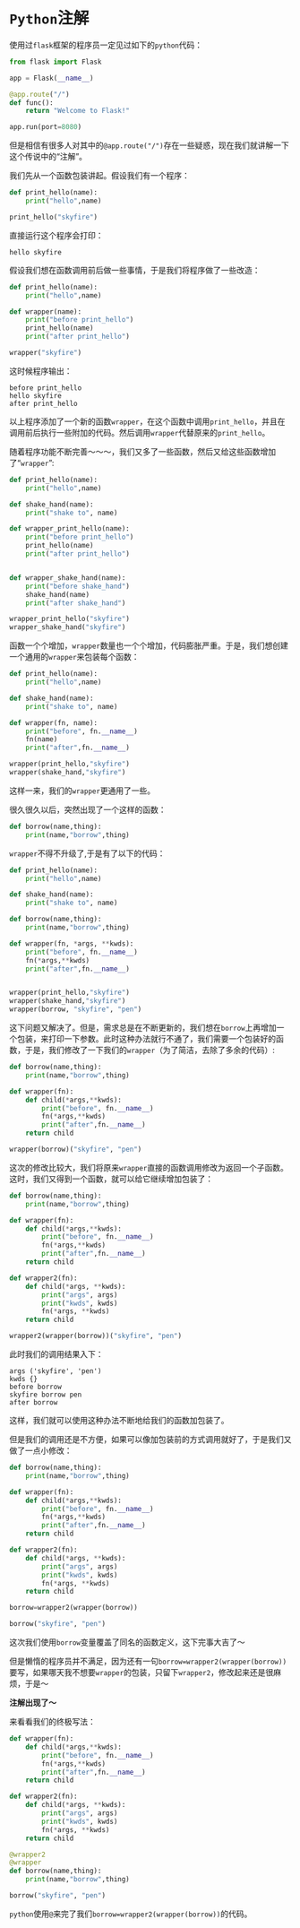 # `Python`注解

使用过`flask`框架的程序员一定见过如下的`python`代码：

```python
from flask import Flask

app = Flask(__name__)

@app.route("/")
def func():
    return "Welcome to Flask!"

app.run(port=8080)
```

但是相信有很多人对其中的`@app.route("/")`存在一些疑惑，现在我们就讲解一下这个传说中的“注解”。

我们先从一个函数包装讲起。假设我们有一个程序：

```python
def print_hello(name):
    print("hello",name)

print_hello("skyfire")
```

直接运行这个程序会打印：

```text
hello skyfire

```

假设我们想在函数调用前后做一些事情，于是我们将程序做了一些改造：

```python
def print_hello(name):
    print("hello",name)

def wrapper(name):
    print("before print_hello")
    print_hello(name)
    print("after print_hello")

wrapper("skyfire")
```

这时候程序输出：

```text
before print_hello
hello skyfire
after print_hello
```

以上程序添加了一个新的函数`wrapper`，在这个函数中调用`print_hello`，并且在调用前后执行一些附加的代码。然后调用`wrapper`代替原来的`print_hello`。

随着程序功能不断完善～～～，我们又多了一些函数，然后又给这些函数增加了“`wrapper`”:

```python
def print_hello(name):
    print("hello",name)

def shake_hand(name):
    print("shake to", name)

def wrapper_print_hello(name):
    print("before print_hello")
    print_hello(name)
    print("after print_hello")


def wrapper_shake_hand(name):
    print("before shake_hand")
    shake_hand(name)
    print("after shake_hand")

wrapper_print_hello("skyfire")
wrapper_shake_hand("skyfire")
```

函数一个个增加，`wrapper`数量也一个个增加，代码膨胀严重。于是，我们想创建一个通用的`wrapper`来包装每个函数：

```python
def print_hello(name):
    print("hello",name)

def shake_hand(name):
    print("shake to", name)

def wrapper(fn, name):
    print("before", fn.__name__)
    fn(name)
    print("after",fn.__name__)

wrapper(print_hello,"skyfire")
wrapper(shake_hand,"skyfire")
```

这样一来，我们的`wrapper`更通用了一些。

很久很久以后，突然出现了一个这样的函数：

```python
def borrow(name,thing):
    print(name,"borrow",thing)
```

`wrapper`不得不升级了,于是有了以下的代码：

```python
def print_hello(name):
    print("hello",name)

def shake_hand(name):
    print("shake to", name)

def borrow(name,thing):
    print(name,"borrow",thing)

def wrapper(fn, *args, **kwds):
    print("before", fn.__name__)
    fn(*args,**kwds)
    print("after",fn.__name__)


wrapper(print_hello,"skyfire")
wrapper(shake_hand,"skyfire")
wrapper(borrow, "skyfire", "pen")
```

这下问题又解决了。但是，需求总是在不断更新的，我们想在`borrow`上再增加一个包装，来打印一下参数。此时这种办法就行不通了，我们需要一个包装好的函数，于是，我们修改了一下我们的`wrapper`（为了简洁，去除了多余的代码）:

```python
def borrow(name,thing):
    print(name,"borrow",thing)

def wrapper(fn):
    def child(*args,**kwds):
        print("before", fn.__name__)
        fn(*args,**kwds)
        print("after",fn.__name__)
    return child

wrapper(borrow)("skyfire", "pen")
```

这次的修改比较大，我们将原来`wrapper`直接的函数调用修改为返回一个子函数。这时，我们又得到一个函数，就可以给它继续增加包装了：

```python
def borrow(name,thing):
    print(name,"borrow",thing)

def wrapper(fn):
    def child(*args,**kwds):
        print("before", fn.__name__)
        fn(*args,**kwds)
        print("after",fn.__name__)
    return child

def wrapper2(fn):
    def child(*args, **kwds):
        print("args", args)
        print("kwds", kwds)
        fn(*args, **kwds)
    return child

wrapper2(wrapper(borrow))("skyfire", "pen")
```

此时我们的调用结果入下：

```text
args ('skyfire', 'pen')
kwds {}
before borrow
skyfire borrow pen
after borrow
```

这样，我们就可以使用这种办法不断地给我们的函数加包装了。

但是我们的调用还是不方便，如果可以像加包装前的方式调用就好了，于是我们又做了一点小修改：

```python
def borrow(name,thing):
    print(name,"borrow",thing)

def wrapper(fn):
    def child(*args,**kwds):
        print("before", fn.__name__)
        fn(*args,**kwds)
        print("after",fn.__name__)
    return child

def wrapper2(fn):
    def child(*args, **kwds):
        print("args", args)
        print("kwds", kwds)
        fn(*args, **kwds)
    return child

borrow=wrapper2(wrapper(borrow))

borrow("skyfire", "pen")
```

这次我们使用`borrow`变量覆盖了同名的函数定义，这下完事大吉了～

但是懒惰的程序员并不满足，因为还有一句`borrow=wrapper2(wrapper(borrow))`要写，如果哪天我不想要`wrapper`的包装，只留下`wrapper2`，修改起来还是很麻烦，于是～

**注解出现了～**

来看看我们的终极写法：

```python
def wrapper(fn):
    def child(*args,**kwds):
        print("before", fn.__name__)
        fn(*args,**kwds)
        print("after",fn.__name__)
    return child

def wrapper2(fn):
    def child(*args, **kwds):
        print("args", args)
        print("kwds", kwds)
        fn(*args, **kwds)
    return child

@wrapper2
@wrapper
def borrow(name,thing):
    print(name,"borrow",thing)

borrow("skyfire", "pen")
```

`python`使用`@`来完了我们`borrow=wrapper2(wrapper(borrow))`的代码。